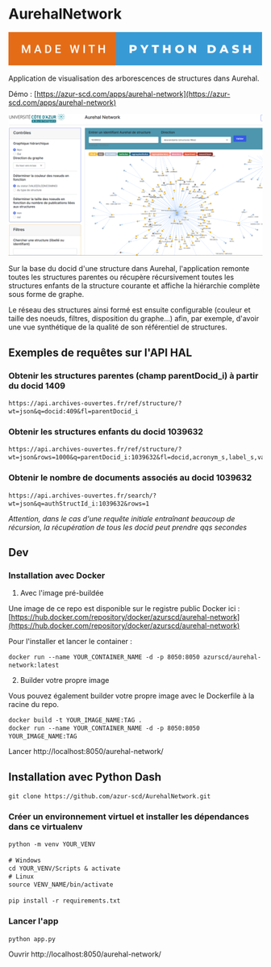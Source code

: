 # AurehalNetwork

![forthebadge](/assets/forthebadge.svg)

Application de visualisation des arborescences de structures dans Aurehal.

Démo : [https://azur-scd.com/apps/aurehal-network](https://azur-scd.com/apps/aurehal-network)

![aurehal-network](/assets/screenshot_uca.png)

Sur la base du docid d'une structure dans Aurehal, l'application remonte toutes les structures parentes ou récupère récursivement toutes les structures enfants de la structure courante et affiche la hiérarchie complète sous forme de graphe.

Le réseau des structures ainsi formé est ensuite configurable (couleur et taille des noeuds, filtres, disposition du graphe...) afin, par exemple, d'avoir une vue synthétique de la qualité de son référentiel de structures.

## Exemples de requêtes sur l'API HAL

### Obtenir les structures parentes (champ parentDocid_i) à partir du docid 1409

```
https://api.archives-ouvertes.fr/ref/structure/?wt=json&q=docid:409&fl=parentDocid_i

```
### Obtenir les structures enfants du docid 1039632

```
https://api.archives-ouvertes.fr/ref/structure/?wt=json&rows=1000&q=parentDocid_i:1039632&fl=docid,acronym_s,label_s,valid_s,type_s,address_s,parentDocid_i,url_s

```

### Obtenir le nombre de documents associés au docid 1039632

```
https://api.archives-ouvertes.fr/search/?wt=json&q=authStructId_i:1039632&rows=1

````

*Attention, dans le cas d'une requête initiale entraînant beaucoup de récursion, la récupération de tous les docid peut prendre qqs secondes*

## Dev

### Installation avec Docker

1. Avec l'image pré-buildée

Une image de ce repo est disponible sur le registre public Docker ici : [https://hub.docker.com/repository/docker/azurscd/aurehal-network](https://hub.docker.com/repository/docker/azurscd/aurehal-network)

Pour l'installer et lancer le container : 

```
docker run --name YOUR_CONTAINER_NAME -d -p 8050:8050 azurscd/aurehal-network:latest

```

2. Builder votre propre image

Vous pouvez également builder votre propre image avec le Dockerfile à la racine du repo.

```
docker build -t YOUR_IMAGE_NAME:TAG .
docker run --name YOUR_CONTAINER_NAME -d -p 8050:8050 YOUR_IMAGE_NAME:TAG
```
Lancer http://localhost:8050/aurehal-network/

## Installation avec Python Dash

```
git clone https://github.com/azur-scd/AurehalNetwork.git
```

### Créer un environnement virtuel et installer les dépendances dans ce virtualenv

```
python -m venv YOUR_VENV

# Windows
cd YOUR_VENV/Scripts & activate
# Linux
source VENV_NAME/bin/activate

pip install -r requirements.txt
```
### Lancer l'app

```
python app.py
```

Ouvrir http://localhost:8050/aurehal-network/



